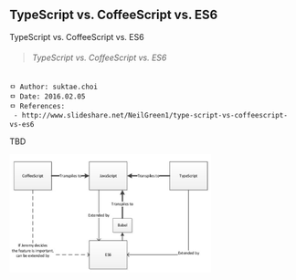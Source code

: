 ## TypeScript vs. CoffeeScript vs. ES6
TypeScript vs. CoffeeScript vs. ES6

>###### TypeScript vs. CoffeeScript vs. ES6

```
ㅁ Author: suktae.choi
ㅁ Date: 2016.02.05
ㅁ References:
 - http://www.slideshare.net/NeilGreen1/type-script-vs-coffeescript-vs-es6
```
TBD

<img src="https://github.com/agongi/study/blob/master/javascript/typescript-coffeescript-es6/images/Screen%20Shot%202016-02-05%20at%2017.42.16.png" width="70%">
